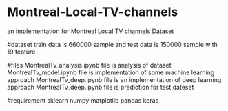 # Montreal-Local-TV-channels
an implementation for Montreal Local TV channels Dataset

#dataset
train data is 660000 sample and test data is 150000 sample with 19 feature

#files
MontrealTv_analysis.ipynb file is analysis of dataset
MontrealTv_model.ipynb file is implementation of some machine learning approach
MontrealTv_deep.ipynb file is an implementation of deep learning approach
MontrealTv_deep.ipynb file is prediction for test dateset

#requirement
sklearn
numpy
matplotlib
pandas
keras
